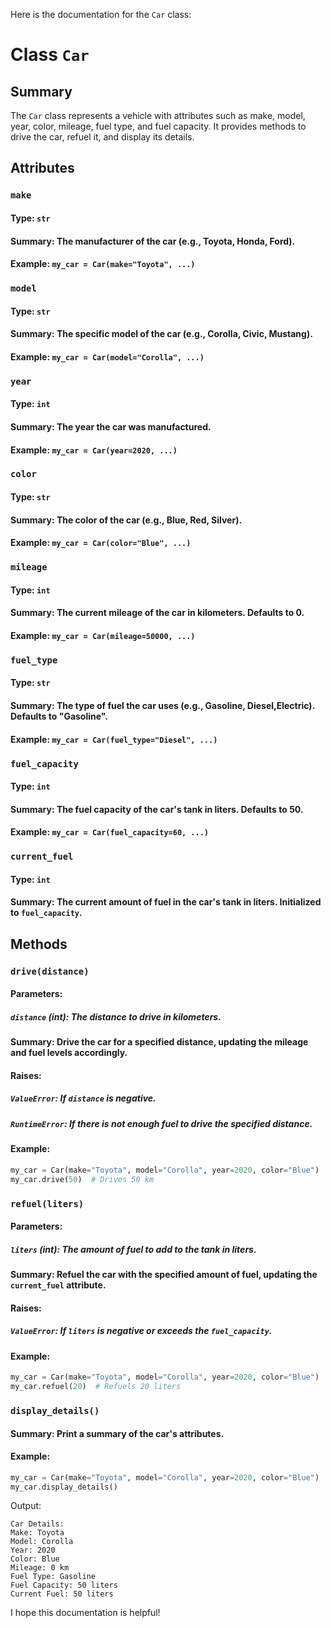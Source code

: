Here is the documentation for the `Car` class:

**Class `Car`**
================

**Summary**
-----------

The `Car` class represents a vehicle with attributes such as make, model, year, color, mileage, fuel type, and fuel capacity. It provides methods to drive the car, refuel it, and display its details.

**Attributes**
--------------

### `make`
#### Type: `str`
#### Summary: The manufacturer of the car (e.g., Toyota, Honda, Ford).
#### Example: `my_car = Car(make="Toyota", ...)`

### `model`
#### Type: `str`
#### Summary: The specific model of the car (e.g., Corolla, Civic, Mustang).
#### Example: `my_car = Car(model="Corolla", ...)`

### `year`
#### Type: `int`
#### Summary: The year the car was manufactured.
#### Example: `my_car = Car(year=2020, ...)`

### `color`
#### Type: `str`
#### Summary: The color of the car (e.g., Blue, Red, Silver).
#### Example: `my_car = Car(color="Blue", ...)`

### `mileage`
#### Type: `int`
#### Summary: The current mileage of the car in kilometers. Defaults to 0.
#### Example: `my_car = Car(mileage=50000, ...)`

### `fuel_type`
#### Type: `str`
#### Summary: The type of fuel the car uses (e.g., Gasoline, Diesel,Electric). Defaults to "Gasoline".
#### Example: `my_car = Car(fuel_type="Diesel", ...)`

### `fuel_capacity`
#### Type: `int`
#### Summary: The fuel capacity of the car's tank in liters. Defaults to 50.
#### Example: `my_car = Car(fuel_capacity=60, ...)`

### `current_fuel`
#### Type: `int`
#### Summary: The current amount of fuel in the car's tank in liters. Initialized to `fuel_capacity`.

**Methods**
----------

### `drive(distance)`
#### Parameters:
##### `distance` (int): The distance to drive in kilometers.
#### Summary: Drive the car for a specified distance, updating the mileage and fuel levels accordingly.
#### Raises:
##### `ValueError`: If `distance` is negative.
##### `RuntimeError`: If there is not enough fuel to drive the specified distance.
#### Example:
```python
my_car = Car(make="Toyota", model="Corolla", year=2020, color="Blue")
my_car.drive(50)  # Drives 50 km
```
### `refuel(liters)`
#### Parameters:
##### `liters` (int): The amount of fuel to add to the tank in liters.
#### Summary: Refuel the car with the specified amount of fuel, updating the `current_fuel` attribute.
#### Raises:
##### `ValueError`: If `liters` is negative or exceeds the `fuel_capacity`.
#### Example:
```python
my_car = Car(make="Toyota", model="Corolla", year=2020, color="Blue")
my_car.refuel(20)  # Refuels 20 liters
```
### `display_details()`
#### Summary: Print a summary of the car's attributes.
#### Example:
```python
my_car = Car(make="Toyota", model="Corolla", year=2020, color="Blue")
my_car.display_details()
```
Output:
```
Car Details:
Make: Toyota
Model: Corolla
Year: 2020
Color: Blue
Mileage: 0 km
Fuel Type: Gasoline
Fuel Capacity: 50 liters
Current Fuel: 50 liters
```

I hope this documentation is helpful!